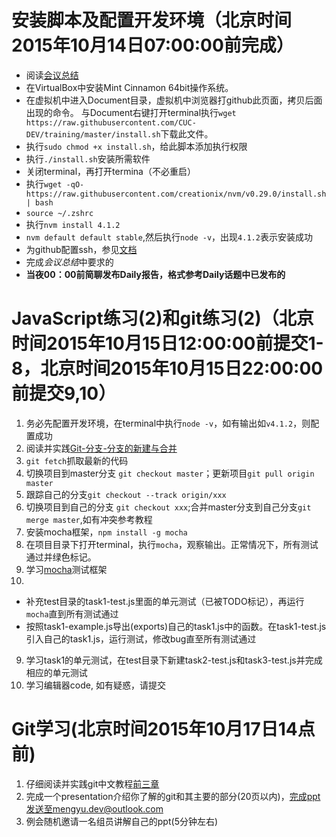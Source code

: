 # 安装脚本及配置开发环境（北京时间2015年10月14日07:00:00前完成）
- 阅读[会议总结](http://cuc-dev.github.io/2015/10/12/20151010MeetingSummary/)
- 在VirtualBox中安装Mint Cinnamon 64bit操作系统。
- 在虚拟机中进入Document目录，虚拟机中浏览器打github此页面，拷贝后面出现的命令。 与Document右键打开terminal执行`wget https://raw.githubusercontent.com/CUC-DEV/training/master/install.sh`下载此文件。
- 执行`sudo chmod +x install.sh`，给此脚本添加执行权限
- 执行`./install.sh`安装所需软件
- 关闭terminal，再打开termina（不必重启）
- 执行`wget -qO- https://raw.githubusercontent.com/creationix/nvm/v0.29.0/install.sh | bash`
- `source ~/.zshrc`
- 执行`nvm install 4.1.2`
- `nvm default default stable`,然后执行`node -v`，出现`4.1.2`表示安装成功
- 为github配置ssh，参见[文档](https://help.github.com/articles/generating-ssh-keys/)
- 完成*会议总结*中要求的
- **当夜00：00前简聊发布Daily报告，格式参考Daily话题中已发布的**


# JavaScript练习(2)和git练习(2)（北京时间2015年10月15日12:00:00前提交1-8，北京时间2015年10月15日22:00:00前提交9,10）

1. 务必先配置开发环境，在terminal中执行`node -v`，如有输出如`v4.1.2`，则配置成功
2. 阅读并实践[Git-分支-分支的新建与合并](http://git-scm.com/book/zh/v2/Git-分支-分支的新建与合并)
3. `git fetch`抓取最新的代码
3. 切换项目到master分支 `git checkout master`；更新项目`git pull origin master`
4. 跟踪自己的分支`git checkout --track origin/xxx`
5. 切换项目到自己的分支 `git checkout xxx`;合并master分支到自己分支`git merge master`,如有冲突参考教程
6. 安装mocha框架，`npm install -g mocha`
7. 在项目目录下打开terminal，执行`mocha`，观察输出。正常情况下，所有测试通过并绿色标记。
8. 学习[mocha](http://mochajs.org)测试框架
9. 
 - 补充test目录的task1-test.js里面的单元测试（已被TODO标记），再运行`mocha`直到所有测试通过
 - 按照task1-example.js导出(exports)自己的task1.js中的函数。在task1-test.js引入自己的task1.js，运行测试，修改bug直至所有测试通过
9. 学习task1的单元测试，在test目录下新建task2-test.js和task3-test.js并完成相应的单元测试
10. 学习编辑器code, 如有疑惑，请提交

# Git学习(北京时间2015年10月17日14点前)
1. 仔细阅读并实践git中文教程[前三章](http://git-scm.com/book/zh/v2)
2. 完成一个presentation介绍你了解的git和其主要的部分(20页以内)，完成ppt发送至mengyu.dev@outlook.com
3. 例会随机邀请一名组员讲解自己的ppt(5分钟左右)
